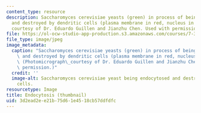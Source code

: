 ```yaml
---
content_type: resource
description: Saccharomyces cerevisiae yeasts (green) in process of being endocytosed
  and destroyed by dendritic cells (plasma membrane in red, nucleus in blue). (Photomicrograph
  courtesy of Dr. Eduardo Guillen and Jianzhu Chen. Used with permission.)
file: https://ol-ocw-studio-app-production.s3.amazonaws.com/courses/7-340-immune-evasion-how-sneaky-pathogens-avoid-host-surveillance-spring-2004/3d2ead2ee21b75d61e4518cb57ddfdfc_7-340s04-th.jpg
file_type: image/jpeg
image_metadata:
  caption: "Saccharomyces cerevisiae yeasts (green) in process of being endocytosed\
    \ and destroyed by dendritic cells (plasma membrane in red, nucleus in blue).\
    \ (Photomicrograph\_courtesy of Dr. Eduardo Guillen and Jianzhu Chen. Used with\
    \ permission.)"
  credit: ''
  image-alt: Saccharomyces cerevisiae yeast being endocytosed and destroyed by dendritic
    cells.
resourcetype: Image
title: Endocytosis (thumbnail)
uid: 3d2ead2e-e21b-75d6-1e45-18cb57ddfdfc
---
```

